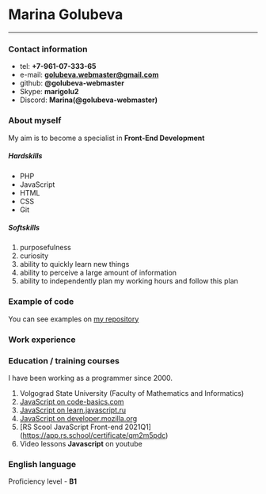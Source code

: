 # Marina Golubeva
----------------
### Contact information
- tel: **+7-961-07-333-65**
- e-mail: **golubeva.webmaster@gmail.com**
- github: **@golubeva-webmaster**
- Skype: **marigolu2**
- Discord: **Marina(@golubeva-webmaster)**

### About myself
My aim is to become a specialist in **Front-End Development**

##### Hardskills
- PHP
- JavaScript
- HTML
- CSS
- Git

##### Softskills
1. purposefulness
2. curiosity
3. ability to quickly learn new things
4. ability to perceive a large amount of information
5. ability to independently plan my working hours and follow this plan

### Example of code
You can see examples on [my repository](https://github.com/golubeva-webmaster/working_practices_on_bitrix/blob/main/README.md)

### Work experience

### Education / training courses
I have been working as a programmer since 2000. 
1. Volgograd State University (Faculty of Mathematics and Informatics)
2. [JavaScript on code-basics.com](https://ru.code-basics.com/languages/javascript)
3. [JavaScript on learn.javascript.ru](https://learn.javascript.ru/)
4. [JavaScript on developer.mozilla.org](https://developer.mozilla.org/ru/docs/Web/JavaScript)
5. [RS Scool JavaScript Front-end 2021Q1] (https://app.rs.school/certificate/qm2m5pdc)
6. Video lessons **Javascript** on youtube

### English language
Proficiency level - **B1**
